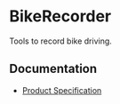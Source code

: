 # BikeRecorder

Tools to record bike driving.

## Documentation
- [Product Specification](docs/product_spec.md)
